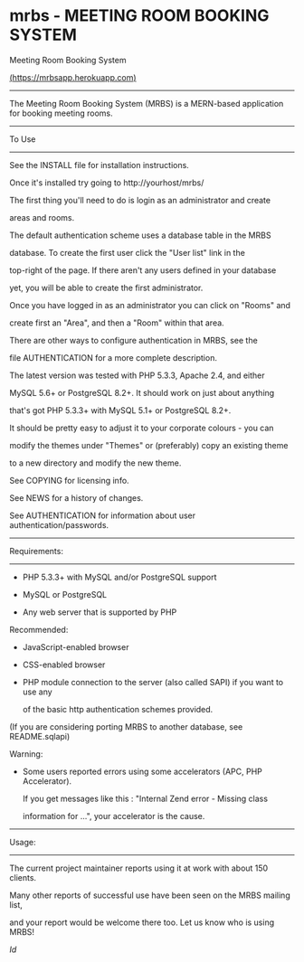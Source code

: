 # mrbs - MEETING ROOM BOOKING SYSTEM

Meeting Room Booking System

[(https://mrbsapp.herokuapp.com)](https://mrbsapp.herokuapp.com/)

-------------------------------

The Meeting Room Booking System (MRBS) is a MERN-based application for
booking meeting rooms. 

------

To Use

------

See the INSTALL file for installation instructions.

Once it's installed try going to http://yourhost/mrbs/

The first thing you'll need to do is login as an administrator and create

areas and rooms.

The default authentication scheme uses a database table in the MRBS

database. To create the first user click the "User list" link in the

top-right of the page. If there aren't any users defined in your database

yet, you will be able to create the first administrator.

Once you have logged in as an administrator you can click on "Rooms" and

create first an "Area", and then a "Room" within that area.

There are other ways to configure authentication in MRBS, see the

file AUTHENTICATION for a more complete description.

The latest version was tested with PHP 5.3.3, Apache 2.4, and either

MySQL 5.6+ or PostgreSQL 8.2+. It should work on just about anything

that's got PHP 5.3.3+ with MySQL 5.1+ or PostgreSQL 8.2+.

It should be pretty easy to adjust it to your corporate colours - you can

modify the themes under "Themes" or (preferably) copy an existing theme

to a new directory and modify the new theme.

See COPYING for licensing info.

See NEWS for a history of changes.

See AUTHENTICATION for information about user authentication/passwords.

-------------

Requirements:

-------------

- PHP 5.3.3+ with MySQL and/or PostgreSQL support

- MySQL or PostgreSQL

- Any web server that is supported by PHP

Recommended:

- JavaScript-enabled browser

- CSS-enabled browser

- PHP module connection to the server (also called SAPI) if you want to use any

  of the basic http authentication schemes provided.

(If you are considering porting MRBS to another database, see README.sqlapi)

Warning:

- Some users reported errors using some accelerators (APC, PHP Accelerator).

  If you get messages like this : "Internal Zend error - Missing class

  information for ...", your accelerator is the cause.

------

Usage:

------

The current project maintainer reports using it at work with about 150 clients.

Many other reports of successful use have been seen on the MRBS mailing list,

and your report would be welcome there too. Let us know who is using MRBS!

$Id$
